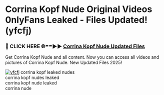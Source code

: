 # Corrina Kopf Nude Original Videos 0nlyFans Leaked - Files Updated! (yfcfj)

<h3>🔴 CLICK HERE 🌐==►► <a href="https://tinyurl.com/4mcuefdz" rel="nofollow">Corrina Kopf Nude Updated Files</a></h3>

Get Corrina Kopf Nude and all content. Now you can access all videos and pictures of Corrina Kopf Nude. New Updated Files 2025!

[![yfcfj](https://i.imgur.com/StAQSOY.gif)](https://tinyurl.com/4mcuefdz)
corrina kopf leaked nudes<br>
corrina kopf nudes leaked<br>
corrina kopf nude leaked<br>
corrina nude